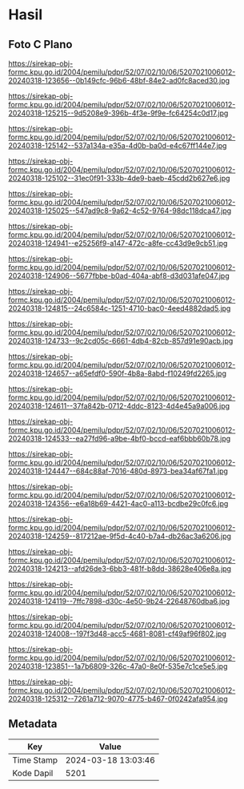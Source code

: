 # Hasil

## Foto C Plano

https://sirekap-obj-formc.kpu.go.id/2004/pemilu/pdpr/52/07/02/10/06/5207021006012-20240318-123656--0b149cfc-96b6-48bf-84e2-ad0fc8aced30.jpg

https://sirekap-obj-formc.kpu.go.id/2004/pemilu/pdpr/52/07/02/10/06/5207021006012-20240318-125215--9d5208e9-396b-4f3e-9f9e-fc64254c0d17.jpg

https://sirekap-obj-formc.kpu.go.id/2004/pemilu/pdpr/52/07/02/10/06/5207021006012-20240318-125142--537a134a-e35a-4d0b-ba0d-e4c67ff144e7.jpg

https://sirekap-obj-formc.kpu.go.id/2004/pemilu/pdpr/52/07/02/10/06/5207021006012-20240318-125102--31ec0f91-333b-4de9-baeb-45cdd2b627e6.jpg

https://sirekap-obj-formc.kpu.go.id/2004/pemilu/pdpr/52/07/02/10/06/5207021006012-20240318-125025--547ad9c8-9a62-4c52-9764-98dc118dca47.jpg

https://sirekap-obj-formc.kpu.go.id/2004/pemilu/pdpr/52/07/02/10/06/5207021006012-20240318-124941--e25256f9-a147-472c-a8fe-cc43d9e9cb51.jpg

https://sirekap-obj-formc.kpu.go.id/2004/pemilu/pdpr/52/07/02/10/06/5207021006012-20240318-124906--5677fbbe-b0ad-404a-abf8-d3d031afe047.jpg

https://sirekap-obj-formc.kpu.go.id/2004/pemilu/pdpr/52/07/02/10/06/5207021006012-20240318-124815--24c6584c-1251-4710-bac0-4eed4882dad5.jpg

https://sirekap-obj-formc.kpu.go.id/2004/pemilu/pdpr/52/07/02/10/06/5207021006012-20240318-124733--9c2cd05c-6661-4db4-82cb-857d91e90acb.jpg

https://sirekap-obj-formc.kpu.go.id/2004/pemilu/pdpr/52/07/02/10/06/5207021006012-20240318-124657--a65efdf0-590f-4b8a-8abd-f10249fd2265.jpg

https://sirekap-obj-formc.kpu.go.id/2004/pemilu/pdpr/52/07/02/10/06/5207021006012-20240318-124611--37fa842b-0712-4ddc-8123-4d4e45a9a006.jpg

https://sirekap-obj-formc.kpu.go.id/2004/pemilu/pdpr/52/07/02/10/06/5207021006012-20240318-124533--ea27fd96-a9be-4bf0-bccd-eaf6bbb60b78.jpg

https://sirekap-obj-formc.kpu.go.id/2004/pemilu/pdpr/52/07/02/10/06/5207021006012-20240318-124447--684c88af-7016-480d-8973-bea34af67fa1.jpg

https://sirekap-obj-formc.kpu.go.id/2004/pemilu/pdpr/52/07/02/10/06/5207021006012-20240318-124356--e6a18b69-4421-4ac0-a113-bcdbe29c0fc6.jpg

https://sirekap-obj-formc.kpu.go.id/2004/pemilu/pdpr/52/07/02/10/06/5207021006012-20240318-124259--817212ae-9f5d-4c40-b7a4-db26ac3a6206.jpg

https://sirekap-obj-formc.kpu.go.id/2004/pemilu/pdpr/52/07/02/10/06/5207021006012-20240318-124213--afd26de3-6bb3-481f-b8dd-38628e406e8a.jpg

https://sirekap-obj-formc.kpu.go.id/2004/pemilu/pdpr/52/07/02/10/06/5207021006012-20240318-124119--7ffc7898-d30c-4e50-9b24-22648760dba6.jpg

https://sirekap-obj-formc.kpu.go.id/2004/pemilu/pdpr/52/07/02/10/06/5207021006012-20240318-124008--197f3d48-acc5-4681-8081-cf49af96f802.jpg

https://sirekap-obj-formc.kpu.go.id/2004/pemilu/pdpr/52/07/02/10/06/5207021006012-20240318-123851--1a7b6809-326c-47a0-8e0f-535e7c1ce5e5.jpg

https://sirekap-obj-formc.kpu.go.id/2004/pemilu/pdpr/52/07/02/10/06/5207021006012-20240318-125312--7261a712-9070-4775-b467-0f0242afa954.jpg


## Metadata

| Key        | Value               |
| ---------- | ------------------- |
| Time Stamp | 2024-03-18 13:03:46 |
| Kode Dapil | 5201                |



